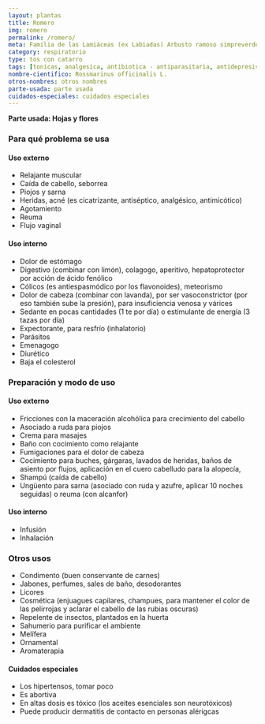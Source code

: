 ```yaml
---
layout: plantas
title: Romero
img: romero
permalink: /romero/
meta: Familia de las Lamiáceas (ex Labiadas) Arbusto ramoso simpreverde, de hasta 2 metros de altura, con abundantes tallos. Hojas aciculares (como agujas), opuestas, verde brillantes por arriba y grises por debajo. Flores azul violáceas.
category: respiratorio
type: tos con catarro
tags: [tonicas, analgesica, antibiotica - antiparasitaria, antidepresiva, antiespasmodicas, antiparasitaria, depurativas - diureticas, emenagogas, expectorante, hepatobiliares, hipertensoras]
nombre-cientifico: Rossmarinus officinalis L.
otros-nombres: otros nombres
parte-usada: parte usada
cuidados-especiales: cuidados especiales
---
```


<b>Parte usada: Hojas y flores</b>

<h3>Para qué problema se usa</h3>
<h4>Uso externo</h4>
<ul>
<li>Relajante muscular</li>
<li>Caída de cabello, seborrea</li>
<li>Piojos y sarna</li>
<li>Heridas, acné (es cicatrizante, antiséptico, analgésico, antimicótico)</li>
<li>Agotamiento</li>
<li>Reuma</li>
<li>Flujo vaginal</li>
</ul>

<h4>Uso interno</h4>
<ul>
	
<li>Dolor de estómago</li>
<li>Digestivo (combinar con limón), colagogo, aperitivo, hepatoprotector por acción de ácido fenólico</li>
<li>Cólicos (es antiespasmódico por los flavonoides), meteorismo</li>
<li>Dolor de cabeza (combinar con lavanda), por ser vasoconstrictor (por eso también sube la presión), para insuficiencia venosa y várices</li>
<li>Sedante en pocas cantidades (1 te por día) o estimulante de energía (3 tazas por día)</li>
<li>Expectorante, para resfrío (inhalatorio)</li>
<li>Parásitos</li>
<li>Emenagogo</li>
<li>Diurético</li>
<li>Baja el colesterol</li>
</ul>


<h3>Preparación y modo de uso</h3>

<h4>Uso externo</h4>
<ul>
<li>Fricciones con la maceración alcohólica para crecimiento del cabello</li>
<li>Asociado a ruda para piojos</li>
<li>Crema para masajes</li>
<li>Baño con cocimiento como relajante</li>
<li>Fumigaciones para el dolor de cabeza</li>
<li>Cocimiento para buches, gárgaras, lavados de heridas, baños de asiento por flujos, aplicación en el cuero cabelludo para la alopecía,</li>
<li>Shampú (caída de cabello)</li>
<li>Ungüento para sarna (asociado con ruda y azufre, aplicar 10 noches seguidas) o reuma (con alcanfor)</li>
</ul>

<h4>Uso interno</h4>
<ul>
<li>Infusión</li>
<li>Inhalación</li>
</ul>

<h3>Otros usos</h3>
<ul>
<li>Condimento (buen conservante de carnes)</li>
<li>Jabones, perfumes, sales de baño, desodorantes</li>
<li>Licores</li>
<li>Cosmética (enjuagues capilares, champues, para mantener el color de las pelirrojas y aclarar el cabello de las rubias oscuras)</li>
<li>Repelente de insectos, plantados en la huerta</li>
<li>Sahumerio para purificar el ambiente</li>
<li>Melífera</li>
<li>Ornamental</li>
<li>Aromaterapia</li>
</ul>

<h4>Cuidados especiales</h4>
<ul>
<li>Los hipertensos, tomar poco</li>
<li>Es abortiva</li>
<li>En altas dosis es tóxico (los aceites esenciales son neurotóxicos)</li>
<li>Puede producir dermatitis de contacto en personas alérigcas</li>
</ul>

